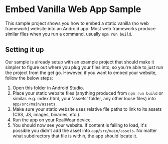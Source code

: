 # Embed Vanilla Web App Sample

This sample project shows you how to embed a static vanilla (no web framework) website
into an Android app. Most web frameworks produce similar files when you run a command,
usually `npm run build`.

## Setting it up

Our sample is already setup with an example project that should make it simpler to figure out
where you plug your files into, so you're able to just run the project from the get go. However,
if you want to embed your website, follow the below steps:

1. Open this folder in Android Studio.
2. Place your static website files (anything produced from `npm run build` or similar.
e.g. index.html, your 'assets' folder, any other loose files) into `app/src/main/assets`.
3. Make sure your static website uses relative file paths to link to its assets
(CSS, JS, images, binaries, etc.).
4. Run the app on your RealWear device.
5. You should now see your website. If content is failing to load, it's possible you
didn't add the asset into `app/src/main/assets`. No matter what subdirectory that file
is within, the app should locate it.
